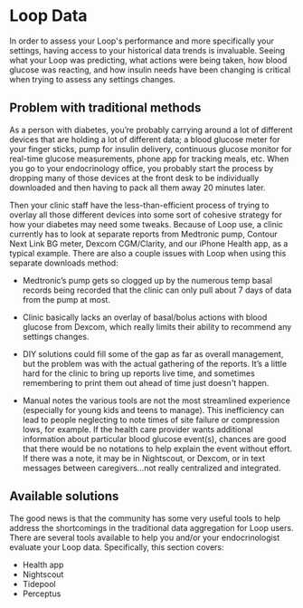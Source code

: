 # Loop Data

In order to assess your Loop's performance and more specifically your settings, having access to your historical data trends is invaluable. Seeing what your Loop was predicting, what actions were being taken, how blood glucose was reacting, and how insulin needs have been changing is critical when trying to assess any settings changes.

## Problem with traditional methods
As a person with diabetes, you’re probably carrying around a lot of different devices that are holding a lot of different data; a blood glucose meter for your finger sticks, pump for insulin delivery, continuous glucose monitor for real-time glucose measurements, phone app for tracking meals, etc. When you go to your endocrinology office, you probably start the process by dropping many of those devices at the front desk to be individually downloaded and then having to pack all them away 20 minutes later.

Then your clinic staff have the less-than-efficient process of trying to overlay all those different devices into some sort of cohesive strategy for how your diabetes may need some tweaks. Because of Loop use, a clinic currently has to look at separate reports from Medtronic pump, Contour Next Link BG meter, Dexcom CGM/Clarity, and our iPhone Health app, as a typical example. There are also a couple issues with Loop when using this separate downloads method:

* Medtronic’s pump gets so clogged up by the numerous temp basal records being recorded that the clinic can only pull about 7 days of data from the pump at most.

* Clinic basically lacks an overlay of basal/bolus actions with blood glucose from Dexcom, which really limits their ability to recommend any settings changes.  

* DIY solutions could fill some of the gap as far as overall management, but the problem was with the actual gathering of the reports. It’s a little hard for the clinic to bring up reports live time, and sometimes remembering to print them out ahead of time just doesn't happen.

* Manual notes the various tools are not the most streamlined experience (especially for young kids and teens to manage). This inefficiency can lead to people neglecting to note times of site failure or compression lows, for example. If the health care provider wants additional information about particular blood glucose event(s), chances are good that there would be no notations to help explain the event without effort. If there was a note, it may be in Nightscout, or Dexcom, or in text messages between caregivers...not really centralized and integrated.

## Available solutions
The good news is that the community has some very useful tools to help address the shortcomings in the traditional data aggregation for Loop users. There are several tools available to help you and/or your endocrinologist evaluate your Loop data. Specifically, this section covers:

* Health app
* Nightscout
* Tidepool
* Perceptus

